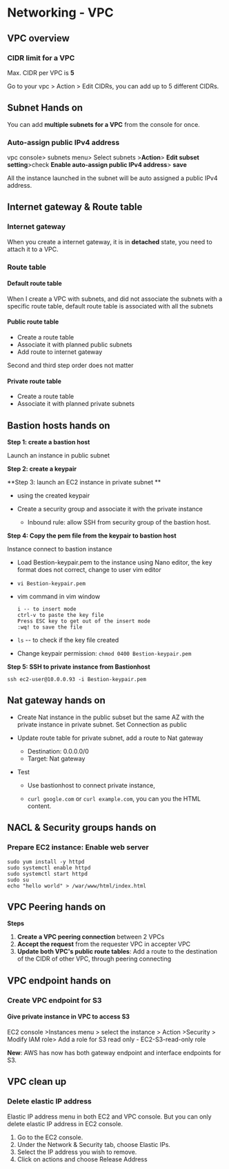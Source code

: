 # Networking - VPC

## VPC overview

### CIDR limit for a VPC

Max. CIDR per VPC is **5**

Go to your vpc > Action > Edit CIDRs, you can add up to 5 different CIDRs.

## Subnet Hands on

You can add **multiple subnets for a VPC** from the console for once.

### Auto-assign public IPv4 address

 vpc console> subnets menu> Select subnets >**Action**> **Edit subset setting**>check **Enable auto-assign public IPv4 address**> **save**

All the instance launched in the subnet will be auto assigned a public IPv4 address.

## Internet gateway & Route table

### Internet gateway

When you create a internet gateway, it is in **detached** state, you need to attach it to a VPC.

### Route table

#### Default route table

When I create a VPC with subnets, and did not associate the subnets with a specific route table, default route table is associated with all the subnets

#### Public route table

* Create a route table
* Associate it with planned public subnets
* Add route to internet gateway

Second and third step order does not matter

#### Private route table

* Create a route table 
* Associate it with planned private subnets

## Bastion hosts hands on

**Step 1: create a bastion host**

Launch  an instance in public subnet

**Step 2: create a keypair**

**Step 3: launch an EC2 instance in private subnet **

* using the created keypair

* Create a security group and associate it with the private instance
  * Inbound rule: allow SSH from security group of the bastion host.

**Step 4: Copy the pem file from the keypair to bastion host**

Instance connect to bastion instance

* Load Bestion-keypair.pem to the instance using Nano editor, the key format does not correct, change to user vim editor

* `vi Bestion-keypair.pem`

* vim command in vim window

  ```
  i -- to insert mode
  ctrl-v to paste the key file
  Press ESC key to get out of the insert mode
  :wq! to save the file
  ```

* `ls` -- to check if the key file created

* Change keypair permission: `chmod 0400 Bestion-keypair.pem`


**Step 5: SSH to private instance from Bastionhost**

`ssh ec2-user@10.0.0.93 -i Bestion-keypair.pem`

## Nat gateway hands on

* Create Nat instance in the public subset but the same AZ with the private instance in private subnet. Set Connection as public

* Update route table for private subnet, add a route to Nat gateway

  * Destination: 0.0.0.0/0
  * Target: Nat gateway

* Test

  * Use bastionhost to connect private instance,

  * `curl google.com` or `curl example.com`, you can you the HTML content. 

## NACL & Security groups hands on

### Prepare EC2 instance: Enable web server 

```
sudo yum install -y httpd
sudo systemctl enable httpd
sudo systemctl start httpd
sudo su
echo "hello world" > /war/www/html/index.html
```



## VPC Peering hands on

**Steps**

1. **Create a VPC peering connection** between 2 VPCs
2. **Accept the request** from the requester VPC in accepter VPC
3. **Update both VPC's public route tables**: Add a route to the destination of the CIDR of other VPC, through peering connecting 

## VPC endpoint hands on 

### Create VPC endpoint for S3

#### Give private instance in VPC to access S3

EC2 console >Instances menu > select the instance > Action >Security > Modify IAM role> Add a role for S3 read only - EC2-S3-read-only role

**New**: AWS has now has both gateway endpoint and interface endpoints for S3.

## VPC clean up

### Delete elastic IP address

Elastic IP address menu in both EC2 and VPC console. But you can only delete elastic IP address in EC2 console.

1. Go to the EC2 console.
2. Under the Network & Security tab, choose Elastic IPs.
3. Select the IP address you wish to remove.
4. Click on actions and choose Release Address 
